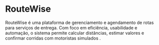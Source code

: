 # RouteWise
RouteWise é uma plataforma de gerenciamento e agendamento de rotas para serviços de entrega. Com foco em eficiência, usabilidade e automação, o sistema permite calcular distâncias, estimar valores e confirmar corridas com motoristas simulados .
